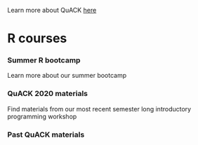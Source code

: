 



Learn more about QuACK [here](https://github.com/wvoorhies/sample_webpage/tree/main/about)

# R courses

### Summer R bootcamp
Learn more about our summer bootcamp

### QuACK 2020 materials
Find materials from our most recent semester long introductory programming workshop

### Past QuACK materials
